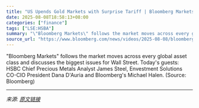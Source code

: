 ```yaml
---
title: "US Upends Gold Markets with Surprise Tariff | Bloomberg Markets 8/8/2025"
date: 2025-08-08T18:58:13+08:00
categories: ["finance"]
tags: ["LSE:HSBA"]
summary: "\"Bloomberg Markets\" follows the market moves across every global asset class and discusses the biggest issues for Wall Street. Today's guests: HSBC Chief Precious Metals Analyst James Steel, Envestmen"
source_url: "https://www.bloomberg.com/news/videos/2025-08-08/bloomberg-markets-8-8-2025-video"
---
```


"Bloomberg Markets" follows the market moves across every global asset class and discusses the biggest issues for Wall Street. Today's guests: HSBC Chief Precious Metals Analyst James Steel, Envestment Solutions CO-CIO President Dana D'Auria and Bloomberg's Michael Halen. (Source: Bloomberg)

---

*来源: [原文链接](https://www.bloomberg.com/news/videos/2025-08-08/bloomberg-markets-8-8-2025-video)*
